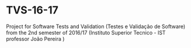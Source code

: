 # TVS-16-17
Project for Software Tests and Validation (Testes e Validação de Software) from the 2nd semester of 2016/17 (Instituto Superior Tecnico - IST professor João Pereira )
